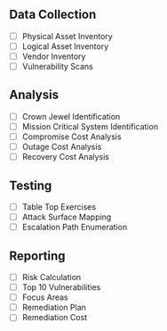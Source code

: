 ## Data Collection
- [ ] Physical Asset Inventory
- [ ] Logical Asset Inventory
- [ ] Vendor Inventory
- [ ] Vulnerability Scans
## Analysis
- [ ] Crown Jewel Identification
- [ ] Mission Critical System Identification
- [ ] Compromise Cost Analysis
- [ ] Outage Cost Analysis
- [ ] Recovery Cost Analysis
## Testing
- [ ] Table Top Exercises
- [ ] Attack Surface Mapping
- [ ] Escalation Path Enumeration
## Reporting
- [ ] Risk Calculation
- [ ] Top 10 Vulnerabilities
- [ ] Focus Areas
- [ ] Remediation Plan
- [ ] Remediation Cost 